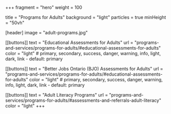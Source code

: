 +++
fragment = "hero"
weight = 100

title = "Programs for Adults"
background = "light"
particles = true
minHeight = "50vh"

[header]
  image = "adult-programs.jpg"

[[buttons]]
  text = "Educational Assessments for Adults"
  url = "programs-and-services/programs-for-adults/#educational-assessments-for-adults"
  color = "light" # primary, secondary, success, danger, warning, info, light, dark, link - default: primary

[[buttons]]
  text = "Better Jobs Ontario (BJO) Assessments for Adults"
  url = "programs-and-services/programs-for-adults/#educational-assessments-for-adults"
  color = "light" # primary, secondary, success, danger, warning, info, light, dark, link - default: primary

[[buttons]]
  text = "Adult Literacy Programs"
  url = "programs-and-services/programs-for-adults/#assessments-and-referrals-adult-literacy"
  color = "light"
+++



